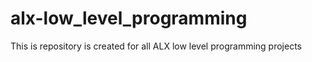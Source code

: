 # alx-low_level_programming

This is repository is created for all ALX low level programming projects
